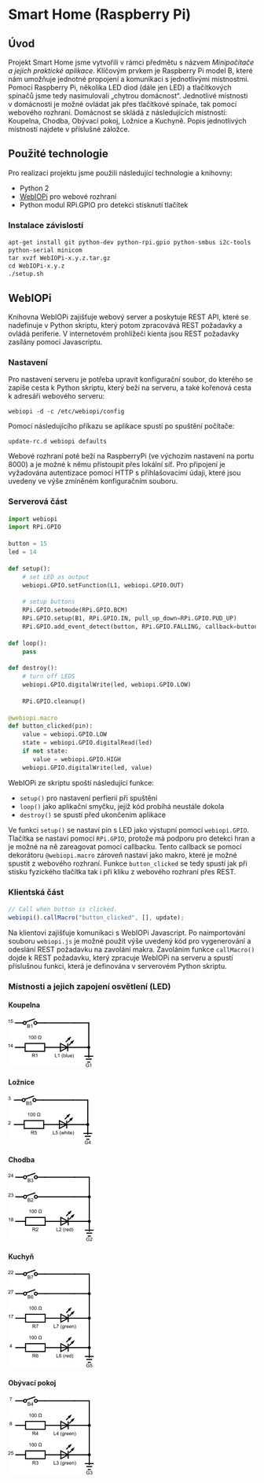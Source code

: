 # Smart Home (Raspberry Pi)

## Úvod

Projekt Smart Home jsme vytvořili v rámci předmětu s názvem *Minipočítače a jejich praktické aplikace*. Klíčovým prvkem je Raspberry Pi model B, které nám umožňuje jednotné propojení a komunikaci s jednotlivými místnostmi. Pomocí Raspberry Pi, několika LED diod (dále jen LED) a tlačítkových spínačů jsme tedy nasimulovali „chytrou domácnost“. Jednotlivé místnosti v domácnosti je možné ovládat jak přes tlačítkové spínače, tak pomocí webového rozhraní. Domácnost se skládá z následujících místností: Koupelna, Chodba, Obývací pokoj, Ložnice a Kuchyně. Popis jednotlivých místností najdete v příslušné záložce.


## Použité technologie

Pro realizaci projektu jsme použili následující technologie a knihovny:

- Python 2
- [WebIOPi](http://webiopi.trouch.com/) pro webové rozhraní
- Python modul RPi.GPIO pro detekci stisknutí tlačítek

### Instalace závislostí

    apt-get install git python-dev python-rpi.gpio python-smbus i2c-tools python-serial minicom
    tar xvzf WebIOPi-x.y.z.tar.gz
    cd WebIOPi-x.y.z
    ./setup.sh

## WebIOPi

Knihovna WebIOPi zajišťuje webový server a poskytuje REST API, které se nadefinuje v Python skriptu, který potom zpracovává REST požadavky a ovládá periferie. V internetovém prohlížeči kienta jsou REST požadavky zasílány pomocí Javascriptu.

### Nastavení

Pro nastavení serveru je potřeba upravit konfigurační soubor, do kterého se zapíše cesta k Python skriptu, který beží na serveru, a také kořenová cesta k adresáři webového serveru:

    webiopi -d -c /etc/webiopi/config

Pomocí následujícího příkazu se aplikace spustí po spuštění počítače:

    update-rc.d webiopi defaults

Webové rozhraní poté beží na RaspberryPi (ve výchozím nastavení na portu 8000) a je možné k němu přistoupit přes lokální síť. Pro připojení je vyžadována autentizace pomocí HTTP s přihlašovacími údaji, které jsou uvedeny ve výše zmíněném konfiguračním souboru.

### Serverová část

```python
import webiopi
import RPi.GPIO

button = 15
led = 14

def setup():
    # set LED as output
    webiopi.GPIO.setFunction(L1, webiopi.GPIO.OUT)

    # setup buttons
    RPi.GPIO.setmode(RPi.GPIO.BCM)
    RPi.GPIO.setup(B1, RPi.GPIO.IN, pull_up_down=RPi.GPIO.PUD_UP)
    RPi.GPIO.add_event_detect(button, RPi.GPIO.FALLING, callback=button_clicked, bouncetime=500)

def loop():
    pass

def destroy():
    # turn off LEDS
    webiopi.GPIO.digitalWrite(led, webiopi.GPIO.LOW)

    RPi.GPIO.cleanup()

@webiopi.macro
def button_clicked(pin):
    value = webiopi.GPIO.LOW
    state = webiopi.GPIO.digitalRead(led)
    if not state:
       value = webiopi.GPIO.HIGH
    webiopi.GPIO.digitalWrite(led, value)
```

WebIOPi ze skriptu spoští následující funkce:

- `setup()` pro nastavení perfierií při spuštění
- `loop()` jako aplikační smyčku, jejíž kód probíhá neustále dokola
- `destroy()` se spustí před ukončením aplikace

Ve funkci `setup()` se nastaví pin s LED jako výstupní pomocí `webiopi.GPIO`. Tlačítka se nastaví pomocí `RPi.GPIO`, protože má podporu pro detekci hran a je možné na ně zareagovat pomocí callbacku. Tento callback se pomocí dekorátoru `@webiopi.macro` zároveň nastaví jako makro, které je možné spustit z webového rozhraní. Funkce `button_clicked` se tedy spustí jak při stisku fyzického tlačítka tak i při kliku z webového rozhraní přes REST.

### Klientská část

```javascript
// Call when button is clicked.
webiopi().callMacro("button_clicked", [], update);
```

Na klientovi zajišťuje komunikaci s WebIOPi Javascript. Po naimportování souboru `webiopi.js` je možné použít výše uvedený kód pro vygenerování a odeslání REST požadavku na zavolání makra. Zavoláním funkce `callMacro()` dojde k REST požadavku, který zpracuje WebIOPi na serveru a spustí příslušnou funkci, která je definována v serverovém Python skriptu.

### Místnosti a jejich zapojení osvětlení (LED)
#### Koupelna
![](https://github.com/RobinDvorak/mip-raspberry/blob/master/project/public/Bath_room.png)
#### Ložnice
![](https://github.com/RobinDvorak/mip-raspberry/blob/master/project/public/Bedroom.png)
#### Chodba
![](https://github.com/RobinDvorak/mip-raspberry/blob/master/project/public/Hallway.png)
#### Kuchyň
![](https://github.com/RobinDvorak/mip-raspberry/blob/master/project/public/Kitchen.png)
#### Obývací pokoj
![](https://github.com/RobinDvorak/mip-raspberry/blob/master/project/public/Living_room.png)






